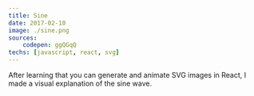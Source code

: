 ```yaml
---
title: Sine
date: 2017-02-10
image: ./sine.png
sources: 
    codepen: ggQGqQ
techs: [javascript, react, svg]
---
```

After learning that you can generate and animate SVG images in React, I made a visual explanation of the sine wave.